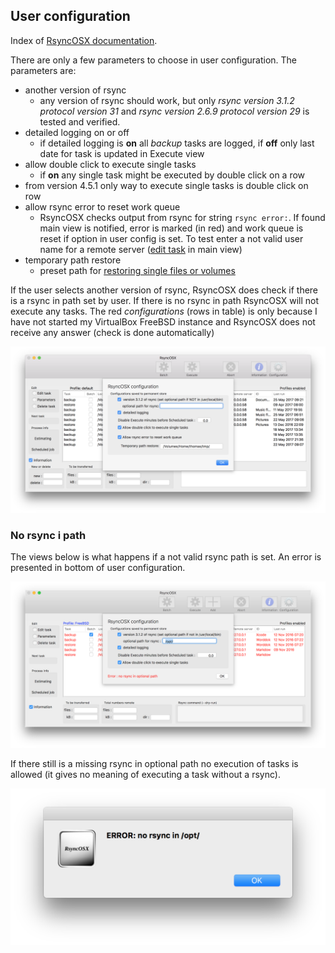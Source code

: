 ## User configuration

Index of [RsyncOSX documentation](https://rsyncosx.github.io/Documentation/).

There are only a few parameters to choose in user configuration. The parameters are:

 - another version of rsync
 	- any version of rsync should work, but only _rsync  version 3.1.2  protocol version 31_ and _rsync  version 2.6.9  protocol version 29_ is tested and verified.
 - detailed logging on or off
 	- if detailed logging is **on** all _backup_ tasks are logged, if **off** only last date for task is updated in Execute view
 - allow double click to execute single tasks
 	- if **on** any single task might be executed by double click on a row
  - from version 4.5.1 only way to execute single tasks is double click on row
- allow rsync error to reset work queue
	- RsyncOSX checks output from rsync for string `rsync error:`. If found main view is notified, error is marked (in red) and work queue is reset if option in user config is set. To test enter a not valid user name for a remote server ([edit task](SingleTask.md) in main view)
- temporary path restore
  - preset path for [restoring single files or volumes](CopySingleFiles.md)

If the user selects another version of rsync, RsyncOSX does check if there is a rsync in path set by user. If there is no rsync in path RsyncOSX will not execute any tasks. The red _configurations_ (rows in table) is only because I have not started my VirtualBox FreeBSD instance and RsyncOSX does not receive any answer (check is done automatically)

![](screenshots/4.3.5/config.png)

### No rsync i path

The views below is what happens if a not valid rsync path is set. An error is presented in bottom of user configuration.

![](screenshots/master/userconfig/user2.png)

If there still is a missing rsync in optional path no execution of tasks is allowed (it gives no meaning of executing a task without a rsync).

![](screenshots/master/userconfig/user3.png)
